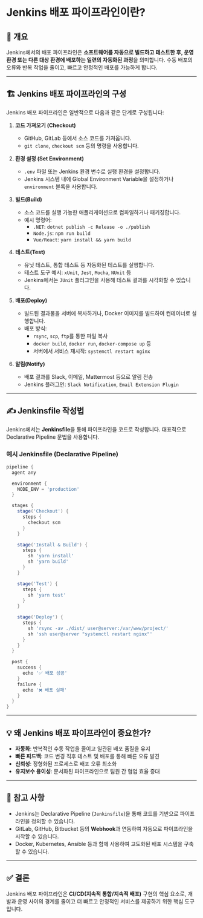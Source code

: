 # Jenkins 배포 파이프라인이란?

## 📌 개요

Jenkins에서의 배포 파이프라인은 **소프트웨어를 자동으로 빌드하고 테스트한 후, 운영 환경 또는 다른 대상 환경에 배포하는 일련의 자동화된 과정**을 의미합니다. 수동 배포의 오류와 반복 작업을 줄이고, 빠르고 안정적인 배포를 가능하게 합니다.

---

## 🏗️ Jenkins 배포 파이프라인의 구성

Jenkins 배포 파이프라인은 일반적으로 다음과 같은 단계로 구성됩니다:

1. **코드 가져오기 (Checkout)**

   - GitHub, GitLab 등에서 소스 코드를 가져옵니다.
   - `git clone`, `checkout scm` 등의 명령을 사용합니다.

2. **환경 설정 (Set Environment)**

   - `.env` 파일 또는 Jenkins 환경 변수로 실행 환경을 설정합니다.
   - Jenkins 시스템 내에 Global Environment Variable을 설정하거나 `environment` 블록을 사용합니다.

3. **빌드(Build)**

   - 소스 코드를 실행 가능한 애플리케이션으로 컴파일하거나 패키징합니다.
   - 예시 명령어:
     - `.NET`: `dotnet publish -c Release -o ./publish`
     - `Node.js`: `npm run build`
     - `Vue/React`: `yarn install && yarn build`

4. **테스트(Test)**

   - 유닛 테스트, 통합 테스트 등 자동화된 테스트를 실행합니다.
   - 테스트 도구 예시: `xUnit`, `Jest`, `Mocha`, `NUnit` 등
   - Jenkins에서는 `JUnit` 플러그인을 사용해 테스트 결과를 시각화할 수 있습니다.

5. **배포(Deploy)**

   - 빌드된 결과물을 서버에 복사하거나, Docker 이미지를 빌드하여 컨테이너로 실행합니다.
   - 배포 방식:
     - `rsync`, `scp`, `ftp`를 통한 파일 복사
     - `docker build`, `docker run`, `docker-compose up` 등
     - 서버에서 서비스 재시작: `systemctl restart nginx`

6. **알림(Notify)**
   - 배포 결과를 Slack, 이메일, Mattermost 등으로 알림 전송
   - Jenkins 플러그인: `Slack Notification`, `Email Extension Plugin`

---

## ✍️ Jenkinsfile 작성법

Jenkins에서는 **Jenkinsfile**을 통해 파이프라인을 코드로 작성합니다. 대표적으로 Declarative Pipeline 문법을 사용합니다.

### 예시 Jenkinsfile (Declarative Pipeline)

```groovy
pipeline {
  agent any

  environment {
    NODE_ENV = 'production'
  }

  stages {
    stage('Checkout') {
      steps {
        checkout scm
      }
    }

    stage('Install & Build') {
      steps {
        sh 'yarn install'
        sh 'yarn build'
      }
    }

    stage('Test') {
      steps {
        sh 'yarn test'
      }
    }

    stage('Deploy') {
      steps {
        sh 'rsync -av ./dist/ user@server:/var/www/project/'
        sh 'ssh user@server "systemctl restart nginx"'
      }
    }
  }

  post {
    success {
      echo '✅ 배포 성공'
    }
    failure {
      echo '❌ 배포 실패'
    }
  }
}
```

---

## 💡 왜 Jenkins 배포 파이프라인이 중요한가?

- **자동화**: 반복적인 수동 작업을 줄이고 일관된 배포 품질을 유지
- **빠른 피드백**: 코드 변경 직후 테스트 및 배포를 통해 빠른 오류 발견
- **신뢰성**: 정형화된 프로세스로 배포 오류 최소화
- **유지보수 용이성**: 문서화된 파이프라인으로 팀원 간 협업 효율 증대

---

## 📎 참고 사항

- Jenkins는 Declarative Pipeline (`Jenkinsfile`)을 통해 코드를 기반으로 파이프라인을 정의할 수 있습니다.
- GitLab, GitHub, Bitbucket 등의 **Webhook**과 연동하여 자동으로 파이프라인을 시작할 수 있습니다.
- Docker, Kubernetes, Ansible 등과 함께 사용하여 고도화된 배포 시스템을 구축할 수 있습니다.

---

## ✅ 결론

Jenkins 배포 파이프라인은 **CI/CD(지속적 통합/지속적 배포)** 구현의 핵심 요소로, 개발과 운영 사이의 경계를 줄이고 더 빠르고 안정적인 서비스를 제공하기 위한 핵심 도구입니다.
